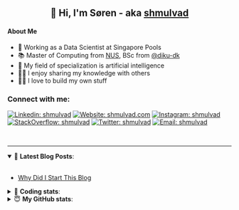<h2 align="center">
	👋 Hi, I'm Søren - aka <a href="https://shmulvad.com">shmulvad</a>
</h2>

#### About Me
- 🤖 Working as a Data Scientist at Singapore Pools
- 📚 Master of Computing from [NUS], BSc from [@diku-dk]
- 🧠 My field of specialization is artificial intelligence
- 👨‍🏫 I enjoy sharing my knowledge with others
- 👨‍💻 I love to build my own stuff

### Connect with me:

[![Linkedin: shmulvad](https://img.shields.io/badge/shmulvad-blue?style=flat&logo=Linkedin&logoColor=white)][linkedin]
[![Website: shmulvad.com](https://img.shields.io/badge/shmulvad.com-47CCCC?&style=flat&logo=Google-Chrome&logoColor=white)][website]
[![Instagram: shmulvad](https://img.shields.io/badge/-@shmulvad-purple?style=flat&logo=Instagram&logoColor=white)][instagram]
[![StackOverflow: shmulvad](https://img.shields.io/badge/shmulvad-FE7A16?style=flat&logo=stack-overflow&logoColor=white)][stackOverflow]
[![Twitter: shmulvad](https://img.shields.io/badge/@shmulvad-1ca0f1?style=flat&logo=twitter&logoColor=white)][twitter]
[![Email: shmulvad](https://img.shields.io/badge/shmulvad-D14836?style=flat&logo=gmail&logoColor=white)][mail]

<br />

---

<details open>
 <summary>📕 <b>Latest Blog Posts</b>: </summary>

<br>

<!-- BLOG-POST-LIST:START -->
- [Why Did I Start This Blog](https://shmulvad.com/blog/why-did-start-this-blog)
<!-- BLOG-POST-LIST:END -->

</details>

<!-- --- -->

<details>
 <summary>🤖 <b>Coding stats</b>: </summary>

<br>

NOTE: Doesn't track coding at work or work done in environments such as Jupyter Notebooks.

<!--START_SECTION:waka-->
![Code Time](http://img.shields.io/badge/Code%20Time-2%2C264%20hrs%2025%20mins-blue)

**I'm a Night 🦉** 

```text
🌞 Morning                444 commits         ██░░░░░░░░░░░░░░░░░░░░░░░   09.35 % 
🌆 Daytime                1229 commits        ██████░░░░░░░░░░░░░░░░░░░   25.88 % 
🌃 Evening                1946 commits        ██████████░░░░░░░░░░░░░░░   40.99 % 
🌙 Night                  1129 commits        ██████░░░░░░░░░░░░░░░░░░░   23.78 % 
```


📊 **This Week I Spent My Time On** 

```text
💬 Programming Languages: 
Python                   3 hrs 42 mins       █████████████░░░░░░░░░░░░   50.03 % 
Other                    1 hr 39 mins        ██████░░░░░░░░░░░░░░░░░░░   22.31 % 
Text                     38 mins             ██░░░░░░░░░░░░░░░░░░░░░░░   08.56 % 
YAML                     28 mins             ██░░░░░░░░░░░░░░░░░░░░░░░   06.35 % 
reStructuredText         27 mins             ██░░░░░░░░░░░░░░░░░░░░░░░   06.21 % 

🔥 Editors: 
VS Code                  5 hrs 13 mins       ██████████████████░░░░░░░   70.43 % 
Zsh                      1 hr 37 mins        █████░░░░░░░░░░░░░░░░░░░░   21.81 % 
Sublime Text             34 mins             ██░░░░░░░░░░░░░░░░░░░░░░░   07.76 % 

🐱‍💻 Projects: 
python-decouple-master   4 hrs 8 mins        ██████████████░░░░░░░░░░░   55.93 % 
Terminal                 52 mins             ███░░░░░░░░░░░░░░░░░░░░░░   11.71 % 
python-decouple-typed    51 mins             ███░░░░░░░░░░░░░░░░░░░░░░   11.53 % 
overvaagning-admin       44 mins             ██░░░░░░░░░░░░░░░░░░░░░░░   09.94 % 
Unknown Project          34 mins             ██░░░░░░░░░░░░░░░░░░░░░░░   07.76 % 
```


 Last Updated on 22/12/2023 18:39:57 UTC
<!--END_SECTION:waka-->

</details>

<!-- --- -->

<details>
 <summary>😇 <b>My GitHub stats</b>: </summary>

<br>

<img align="left" alt="shmulvad's Github Stats" src="https://github-readme-stats.vercel.app/api?username=shmulvad&show_icons=true&hide_border=true" />

</details>



[website]: https://shmulvad.com
[twitter]: https://twitter.com/shmulvad
[linkedin]: https://linkedin.com/in/shmulvad
[instagram]: https://instagram.com/shmulvad
[stackOverflow]: https://stackoverflow.com/users/9248793/shmulvad
[mail]: mailto:shmulvad@gmail.com
[@diku-dk]: https://github.com/diku-dk
[github]: https://github.com/shmulvad
[NUS]: https://www.nus.edu.sg